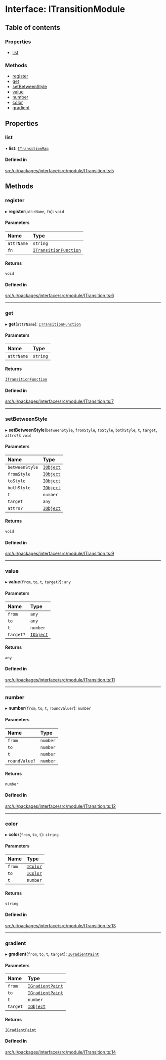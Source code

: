 # Interface: ITransitionModule

## Table of contents

### Properties

- [list](ITransitionModule.md#list)

### Methods

- [register](ITransitionModule.md#register)
- [get](ITransitionModule.md#get)
- [setBetweenStyle](ITransitionModule.md#setbetweenstyle)
- [value](ITransitionModule.md#value)
- [number](ITransitionModule.md#number)
- [color](ITransitionModule.md#color)
- [gradient](ITransitionModule.md#gradient)

## Properties

### list

• **list**: [`ITransitionMap`](ITransitionMap.md)

#### Defined in

[src/ui/packages/interface/src/module/ITransition.ts:5](https://github.com/leaferjs/leafer-ui/blob/60106e52e15189ef407f949c7d78e5668e97d1c6/packages/interface/src/module/ITransition.ts#L5)

## Methods

### register

▸ **register**(`attrName`, `fn`): `void`

#### Parameters

| Name | Type |
| :------ | :------ |
| `attrName` | `string` |
| `fn` | [`ITransitionFunction`](ITransitionFunction.md) |

#### Returns

`void`

#### Defined in

[src/ui/packages/interface/src/module/ITransition.ts:6](https://github.com/leaferjs/leafer-ui/blob/60106e52e15189ef407f949c7d78e5668e97d1c6/packages/interface/src/module/ITransition.ts#L6)

___

### get

▸ **get**(`attrName`): [`ITransitionFunction`](ITransitionFunction.md)

#### Parameters

| Name | Type |
| :------ | :------ |
| `attrName` | `string` |

#### Returns

[`ITransitionFunction`](ITransitionFunction.md)

#### Defined in

[src/ui/packages/interface/src/module/ITransition.ts:7](https://github.com/leaferjs/leafer-ui/blob/60106e52e15189ef407f949c7d78e5668e97d1c6/packages/interface/src/module/ITransition.ts#L7)

___

### setBetweenStyle

▸ **setBetweenStyle**(`betweenStyle`, `fromStyle`, `toStyle`, `bothStyle`, `t`, `target`, `attrs?`): `void`

#### Parameters

| Name | Type |
| :------ | :------ |
| `betweenStyle` | [`IObject`](IObject.md) |
| `fromStyle` | [`IObject`](IObject.md) |
| `toStyle` | [`IObject`](IObject.md) |
| `bothStyle` | [`IObject`](IObject.md) |
| `t` | `number` |
| `target` | `any` |
| `attrs?` | [`IObject`](IObject.md) |

#### Returns

`void`

#### Defined in

[src/ui/packages/interface/src/module/ITransition.ts:9](https://github.com/leaferjs/leafer-ui/blob/60106e52e15189ef407f949c7d78e5668e97d1c6/packages/interface/src/module/ITransition.ts#L9)

___

### value

▸ **value**(`from`, `to`, `t`, `target?`): `any`

#### Parameters

| Name | Type |
| :------ | :------ |
| `from` | `any` |
| `to` | `any` |
| `t` | `number` |
| `target?` | [`IObject`](IObject.md) |

#### Returns

`any`

#### Defined in

[src/ui/packages/interface/src/module/ITransition.ts:11](https://github.com/leaferjs/leafer-ui/blob/60106e52e15189ef407f949c7d78e5668e97d1c6/packages/interface/src/module/ITransition.ts#L11)

___

### number

▸ **number**(`from`, `to`, `t`, `roundValue?`): `number`

#### Parameters

| Name | Type |
| :------ | :------ |
| `from` | `number` |
| `to` | `number` |
| `t` | `number` |
| `roundValue?` | `number` |

#### Returns

`number`

#### Defined in

[src/ui/packages/interface/src/module/ITransition.ts:12](https://github.com/leaferjs/leafer-ui/blob/60106e52e15189ef407f949c7d78e5668e97d1c6/packages/interface/src/module/ITransition.ts#L12)

___

### color

▸ **color**(`from`, `to`, `t`): `string`

#### Parameters

| Name | Type |
| :------ | :------ |
| `from` | [`IColor`](../modules.md#icolor) |
| `to` | [`IColor`](../modules.md#icolor) |
| `t` | `number` |

#### Returns

`string`

#### Defined in

[src/ui/packages/interface/src/module/ITransition.ts:13](https://github.com/leaferjs/leafer-ui/blob/60106e52e15189ef407f949c7d78e5668e97d1c6/packages/interface/src/module/ITransition.ts#L13)

___

### gradient

▸ **gradient**(`from`, `to`, `t`, `target`): [`IGradientPaint`](IGradientPaint.md)

#### Parameters

| Name | Type |
| :------ | :------ |
| `from` | [`IGradientPaint`](IGradientPaint.md) |
| `to` | [`IGradientPaint`](IGradientPaint.md) |
| `t` | `number` |
| `target` | [`IObject`](IObject.md) |

#### Returns

[`IGradientPaint`](IGradientPaint.md)

#### Defined in

[src/ui/packages/interface/src/module/ITransition.ts:14](https://github.com/leaferjs/leafer-ui/blob/60106e52e15189ef407f949c7d78e5668e97d1c6/packages/interface/src/module/ITransition.ts#L14)
